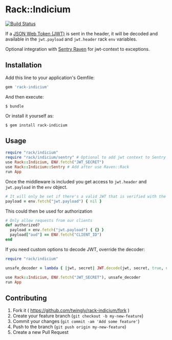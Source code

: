 # Rack::Indicium

[![Build Status](https://magnum.travis-ci.com/twingly/rack-indicium.svg?token=ADz8fWxRD3uP4KZPPZQS&branch=master)](https://magnum.travis-ci.com/twingly/rack-indicium)

If a [JSON Web Token (JWT)](http://jwt.io/) is sent in the header, it will be decoded and available in the `jwt.payload` and `jwt.header` rack `env` variables.

Optional integration with [Sentry Raven] for jwt-context to exceptions.

## Installation

Add this line to your application's Gemfile:

```ruby
gem 'rack-indicium'
```

And then execute:

    $ bundle

Or install it yourself as:

    $ gem install rack-indicium

## Usage

```Ruby
require "rack/indicium"
require "rack/indicium/sentry" # Optional to add jwt context to Sentry
use Rack::Indicium, ENV.fetch("JWT_SECRET")
use Rack::Indicium::Sentry # Add after use Raven::Rack
run App
```

Once the middleware is included you get access to `jwt.header` and `jwt.payload` in the `env` object.

```Ruby
# It will only be set if there's a valid JWT that is verified with the jwt secret
payload = env.fetch("jwt.payload") { nil }
```

This could then be used for authorization

```Ruby
# Only allow requests from our clients
def authorized?
  payload = env.fetch("jwt.payload") { {} }
  payload["aud"] == ENV.fetch("CLIENT_ID")
end
```

If you need custom options to decode JWT, override the decoder:

```Ruby
require "rack/indicium"

unsafe_decoder = lambda { |jwt, secret| JWT.decode(jwt, secret, true, verify_expiration: false) }

use Rack::Indicium, ENV.fetch("JWT_SECRET"), unsafe_decoder
run App
```

## Contributing

1. Fork it ( https://github.com/twingly/rack-indicium/fork )
2. Create your feature branch (`git checkout -b my-new-feature`)
3. Commit your changes (`git commit -am 'Add some feature'`)
4. Push to the branch (`git push origin my-new-feature`)
5. Create a new Pull Request

[Sentry Raven]: https://github.com/getsentry/raven-ruby
